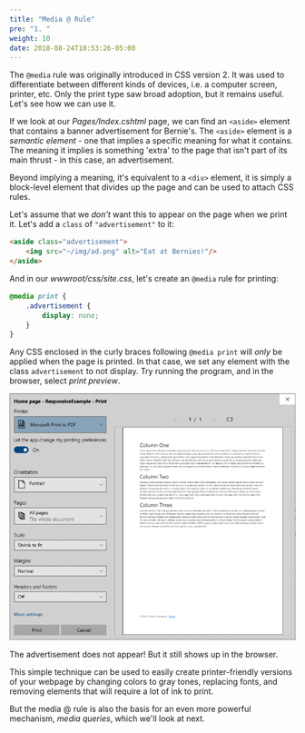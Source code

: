 ```yaml
---
title: "Media @ Rule"
pre: "1. "
weight: 10
date: 2018-08-24T10:53:26-05:00
---
```


The `@media` rule was originally introduced in CSS version 2.  It was used to differentiate between different kinds of devices, i.e. a computer screen, printer, etc.  Only the print type saw broad adoption, but it remains useful.  Let's see how we can use it.

If we look at our _Pages/Index.cshtml_ page, we can find an `<aside>` element that contains a banner advertisement for Bernie's. The `<aside>` element is a _semantic element_ - one that implies a specific meaning for what it contains.  The meaning it implies is something 'extra' to the page that isn't part of its main thrust - in this case, an advertisement.

Beyond implying a meaning, it's equivalent to a `<div>` element, it is simply a block-level element that divides up the page and can be used to attach CSS rules.  

Let's assume that we _don't_ want this to appear on the page when we print it.  Let's add a `class` of `"advertisement"` to it:

```html
<aside class="advertisement">
    <img src="~/img/ad.png" alt="Eat at Bernies!"/>
</aside>
```

And in our _wwwroot/css/site.css_, let's create an `@media` rule for printing:

```css
@media print {
    .advertisement {
        display: none;
    }
}
```

Any CSS enclosed in the curly braces following `@media print` will _only_ be applied when the page is printed.  In that case, we set any element with the class `advertisement` to not display.  Try running the program, and in the browser, select _print preview_.

![The printed webpage](/images/3.3.2.1.png)

The advertisement does not appear!  But it still shows up in the browser.  

This simple technique can be used to easily create printer-friendly versions of your webpage by changing colors to gray tones, replacing fonts, and removing elements that will require a lot of ink to print.  

But the media @ rule is also the basis for an even more powerful mechanism, _media queries_, which we'll look at next.
